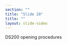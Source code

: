 ```yaml
---
section: ""
title: "Slide 20"
title: ""
layout: slide-video
---
```


DS200 opening procedures

